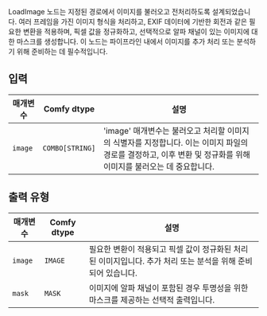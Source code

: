 
LoadImage 노드는 지정된 경로에서 이미지를 불러오고 전처리하도록 설계되었습니다. 여러 프레임을 가진 이미지 형식을 처리하고, EXIF 데이터에 기반한 회전과 같은 필요한 변환을 적용하며, 픽셀 값을 정규화하고, 선택적으로 알파 채널이 있는 이미지에 대한 마스크를 생성합니다. 이 노드는 파이프라인 내에서 이미지를 추가 처리 또는 분석하기 위해 준비하는 데 필수적입니다.

## 입력

| 매개변수 | Comfy dtype  | 설명 |
|-----------|--------------|-------------|
| `image`   | `COMBO[STRING]` | 'image' 매개변수는 불러오고 처리할 이미지의 식별자를 지정합니다. 이는 이미지 파일의 경로를 결정하고, 이후 변환 및 정규화를 위해 이미지를 불러오는 데 중요합니다. |

## 출력 유형

| 매개변수 | Comfy dtype | 설명 |
|-----------|-------------|-------------|
| `image`   | `IMAGE`     | 필요한 변환이 적용되고 픽셀 값이 정규화된 처리된 이미지입니다. 추가 처리 또는 분석을 위해 준비되어 있습니다. |
| `mask`    | `MASK`      | 이미지에 알파 채널이 포함된 경우 투명성을 위한 마스크를 제공하는 선택적 출력입니다. |
